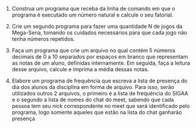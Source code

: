 1) Construa um programa que receba da linha de comando em que o programa é executado um número natural e calcule o seu fatorial.

2) Crie um segundo programa para fazer uma quantidade N de jogos da Mega-Sena, tomando os cuidados necessários para que cada jogo não tenha números repetidos.

3) Faça um programa que crie um arquivo no qual contém 5 números decimais de 0 a 10 separados por espaços em branco que representam as notas de um aluno, definidas internamente. Em seguida, faça a leitura desse arquivo, calcule e imprima a média dessas notas.

4) Elabore um programa de frequência que escreva a lista de presença do dia dos alunos da disciplina em forma de arquivo. Para isso, serão utilizados outros 2 arquivos, o primeiro é a lista de frequência do SIGAA e o segundo a lista de nomes do chat do meet, sabendo que cada pessoa tem seu nick correspondente no meet que será identificado pelo programa, logo somente aqueles que estão na lista do chat ganharão presença